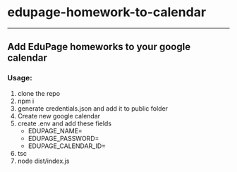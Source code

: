 # edupage-homework-to-calendar

---
## Add EduPage homeworks to your google calendar
### Usage:
1. clone the repo
2. npm i
3. generate credentials.json and add it to public folder
4. Create new google calendar
5. create .env and add these fields
   - EDUPAGE_NAME=
   - EDUPAGE_PASSWORD=
   - EDUPAGE_CALENDAR_ID=
6. tsc
7. node dist/index.js
